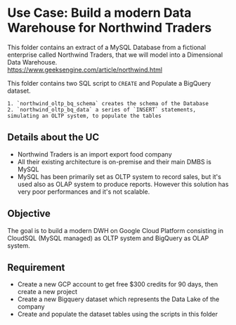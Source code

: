 # Use Case: Build a modern Data Warehouse for Northwind Traders 

This folder contains an extract of a MySQL Database from a fictional enterprise called Northwind Traders, that we will model into a Dimensional Data Warehouse.<br>
https://www.geeksengine.com/article/northwind.html<br>

This folder contains two SQL script to `CREATE` and Populate a BigQuery dataset.<br>

    1. `northwind_oltp_bq_schema` creates the schema of the Database
    2. `northwind_oltp_bq_data` a series of `INSERT` statements, simulating an OLTP system, to populate the tables

## Details about the UC

- Northwind Traders is an import export food company 
- All their existing architecture is on-premise and their main DMBS is MySQL
- MySQL has been primarily set as OLTP system to record sales, but it's used also as OLAP system to produce reports. However this solution has very poor performances and it's not scalable.<br>

## Objective

The goal is to build a modern DWH on Google Cloud Platform consisting in CloudSQL (MySQL managed) as OLTP system and BigQuery as OLAP system.

## Requirement

- Create a new GCP account to get free $300 credits for 90 days, then create a new project
- Create a new Bigquery dataset which represents the Data Lake of the company
- Create and populate the dataset tables using the scripts in this folder